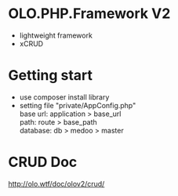 OLO.PHP.Framework V2
=================

- lightweight framework
- xCRUD

Getting start
=================
- use composer install library<br />
- setting file "private/AppConfig.php"<br />
    base url: application > base_url<br />
    path: route > base_path<br />
    database: db > medoo > master<br />
    
CRUD Doc
===================
http://olo.wtf/doc/olov2/crud/

